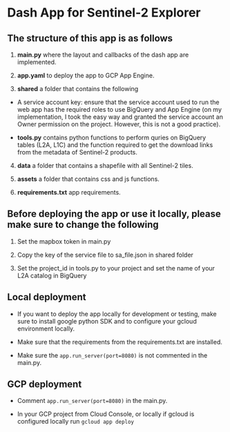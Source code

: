 # Dash App for Sentinel-2 Explorer

## The structure of this app is as follows

1. **main.py** where the layout and callbacks of the dash app are implemented.

2. **app.yaml** to deploy the app to GCP App Engine.

3. **shared** a folder that contains the following

* A service account key: ensure that the service account used to run the web app has the required roles to use BigQuery and App Engine (on my implementation, I took the easy way and granted the service account an Owner permission on the project. However, this is not a good practice).

* **tools.py** contains python functions to perform quries on BigQuery tables (L2A, L1C) and the function required to get the download links from the metadata of Sentinel-2 products.

4. **data** a folder that contains a shapefile with all Sentinel-2 tiles.

5. **assets** a folder that contains css and js functions.

6. **requirements.txt** app requirements.

## Before deploying the app or use it locally, please make sure to change the following

1. Set the mapbox token in main.py

2. Copy the key of the service file to sa_file.json in shared folder

3. Set the project_id in tools.py to your project and set the name of your L2A catalog in BigQuery

## Local deployment

- If you want to deploy the app locally for development or testing, make sure to install google python SDK and to configure your gcloud environment locally. 

- Make sure that the requirements from the requirements.txt are installed.

- Make sure the ```app.run_server(port=8080)``` is not commented in the main.py.

## GCP deployment

- Comment ```app.run_server(port=8080)``` in the main.py.

- In your GCP project from Cloud Console, or locally if gcloud is configured locally run ```gcloud app deploy```